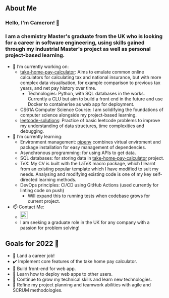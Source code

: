 ## About Me
### Hello, I'm Cameron! 👋
### I am a chemistry Master's graduate from the UK who is looking for a career in software engineering, using skills gained through my industrial Master's project as well as personal project-based learning.
- 🔭 I’m currently working on:
  - [take-home-pay-calculator](https://github.com/CameronMackenzie99/take-home-pay-calculator): Aims to emulate common online calculators for calculating tax and national insurance, but with more complex data visualisation, for example comparison to previous tax years, and net pay history over time.
  	 - Technologies: Python, with SQL databases in the works. Currently a CLU but aim to build a front end in the future and use Docker to containerise as web app for deployment.
  - CS61A Computer Science Course: I am solidifying the foundations of computer science alongside my project-based learning.
  - [leetcode-solutions](https://github.com/CameronMackenzie99/leetcode-solutions/): Practice of basic leetcode problems to improve my understanding of data structures, time complexities and debugging.
- 🌱 I’m currently learning:
	- Environment management: [pipenv](https://docs.pipenv.org/en/latest/#) combines virtual enviroment and package installation for easy management of dependencies.
 	- Asynchronous programming: for using APIs to get data.
 	- SQL databases: for storing data in [take-home-pay-calculator](https://github.com/CameronMackenzie99/take-home-pay-calculator) project.
 	- TeX: My CV is built with the LaTeX macro package, which I learnt from an existing popular template which I have modified to suit my needs. Analysing and modifying existing code is one of my key self-directed learning methods.
 	- DevOps principles: CI/CD using GitHub Actions (used currently for linting code on push)
		- Will expand this to running tests when codebase grows for current project.
- 📫 Contact Me:
 	- <a href="https://www.linkedin.com/in/cameron-mackenzie1999/" target="_blank"><img alt="linkedin | LinkedIn" height="23px" src="https://img.shields.io/badge/LinkedIn-0077B5?style=for-the-badge&logo=linkedin&logoColor=white" /></a> 
	- I am seeking a graduate role in the UK for any company with a passion for problem solving!

## Goals for 2022 🥅
- 🔳 Land a career job!
- ✔️ Implement core features of the take home pay calculator.
- 🔳 Build front-end for web app.
- 🔳 Learn how to deploy web apps to other users.
- 🔳 Continue to grow my technical skills and learn new technologies.
- 🔳 Refine my project planning and teamwork abilities with agile and SCRUM methodologies.
<!--
**CameronMackenzie99/CameronMackenzie99** is a ✨ _special_ ✨ repository because its `README.md` (this file) appears on your GitHub profile.

Here are some ideas to get you started:

- 🔭 I’m currently working on ...
- 🌱 I’m currently learning ...
- 👯 I’m looking to collaborate on ...
- 🤔 I’m looking for help with ...
- 💬 Ask me about ...
- 📫 How to reach me: ...
- 😄 Pronouns: ...
- ⚡ Fun fact: ...
-->
